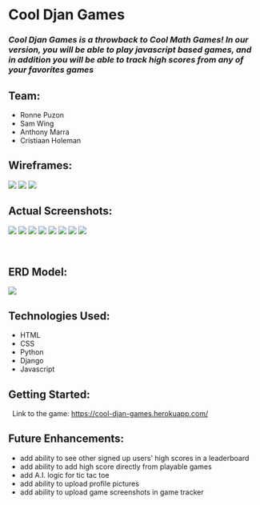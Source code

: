 # **Cool Djan Games**

### ***Cool Djan Games is a throwback to Cool Math Games! In our version, you will be able to play javascript based games, and in addition you will be able to track high scores from any of your favorites games***

## **Team:**
- Ronne Puzon
- Sam Wing
- Anthony Marra
- Cristiaan Holeman

## **Wireframes:**

![](./main_app/static/css/Images/1.png)
![](./main_app/static/css/Images/2.png)
![](./main_app/static/css/Images/3.png)

## **Actual Screenshots:**

![](./main_app/static/css/Images/djsignup.jpg)
![](./main_app/static/css/Images/djlogin.jpg)
![](./main_app/static/css/Images/dgindex.jpg)
![](./main_app/static/css/Images/dgaddgame.jpg)
![](./main_app/static/css/Images/dggamedeets.jpg)
![](./main_app/static/css/Images/dggamesample.jpg)
![](./main_app/static/css/Images/dgprofile.jpg)
![](./main_app/static/css/Images/dgleaderboard.jpg)


&nbsp;
## **ERD Model:**
![](./main_app/static/css/Images/erd.jpg)

## **Technologies Used:**
- HTML
- CSS
- Python
- Django
- Javascript
&nbsp;
## **Getting Started:**
&nbsp;
Link to the game: https://cool-djan-games.herokuapp.com/
&nbsp;
## **Future Enhancements:**
- add ability to see other signed up users' high scores in a leaderboard
- add ability to add high score directly from playable games
- add A.I. logic for tic tac toe
- add ability to upload profile pictures
- add ability to upload game screenshots in game tracker

